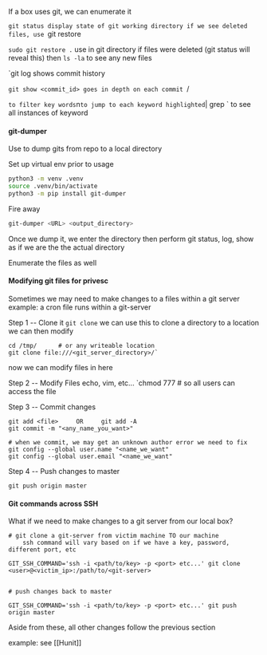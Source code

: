 If a box uses git, we can enumerate it

`git status
	display state of git working directory
	if we see deleted files, use `git restore

`sudo git restore .`
	use in git directory if files were deleted (git status will reveal this)
	then `ls -la` to see any new files 

`git log
	shows commit history

`git show <commit_id>
	goes in depth on each commit
	`/<search>` to filter key words
	`n` to jump to each keyword highlighted
	`| grep <filter>` to see all instances of keyword


#### git-dumper
Use to dump gits from repo to a local directory

Set up virtual env prior to usage
```bash
python3 -m venv .venv
source .venv/bin/activate 
python3 -m pip install git-dumper
```

Fire away
```bash
git-dumper <URL> <output_directory>
```

Once we dump it, we enter the directory
	then perform git status, log, show as if we are the the actual directory

Enumerate the files as well


#### Modifying git files for privesc
Sometimes we may need to make changes to a files within a git server
	example: a cron file runs within a git-server

Step 1 -- Clone it
`git clone`
	we can use this to clone a directory to a location we can then modify
```
cd /tmp/      # or any writeable location
git clone file:///<git_server_directory>/`
```
now we can modify files in here

Step 2 -- Modify Files
	echo, vim, etc... 
	`chmod 777 <file>   # so all users can access the file

Step 3 -- Commit changes
```
git add <file>     OR     git add -A
git commit -m "<any_name_you_want>"

# when we commit, we may get an unknown author error we need to fix
git config --global user.name "<name_we_want"
git config --global user.email "<name_we_want"
```

Step 4 -- Push changes to master
```
git push origin master
```


#### Git commands across SSH
What if we need to make changes to a git server from our local box?
```
# git clone a git-server from victim machine TO our machine
	ssh command will vary based on if we have a key, password, different port, etc

GIT_SSH_COMMAND='ssh -i <path/to/key> -p <port> etc...' git clone <user>@<victim_ip>:/path/to/<git-server>


# push changes back to master

GIT_SSH_COMMAND='ssh -i <path/to/key> -p <port> etc...' git push origin master
```

Aside from these, all other changes follow the previous section

example: see [[Hunit]]